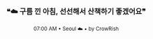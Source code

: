 <div align="center">

<br>

<h3>❝☁️ 구름 낀 아침, 선선해서 산책하기 좋겠어요❞</h3>

<sub>07:00 AM • Seoul ☁️ • by CrowRish</sub>

<br>

</div>